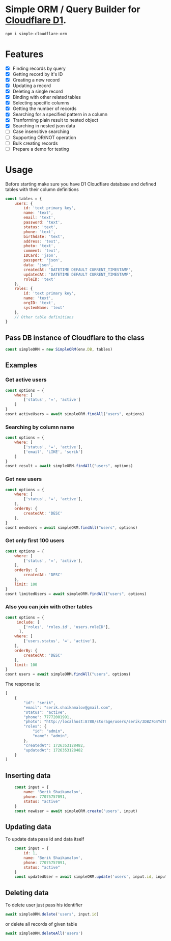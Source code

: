 # Simple ORM / Query Builder for [Cloudflare D1](https://developers.cloudflare.com/d1/).

```bash
npm i simple-cloudflare-orm
```

# Features

- [x] Finding records by query
- [x] Getting record by it's ID
- [x] Creating a new record
- [x] Updating a record
- [x] Deleting a single record
- [x] Binding with other related tables
- [x] Selecting specific columns
- [x] Getting the number of records
- [x] Searching for a specified pattern in a column
- [x] Tranforming plain result to nested object
- [x] Searching in nested json data
- [ ] Case insensitive searching
- [ ] Supporting OR/NOT operation
- [ ] Bulk creating records
- [ ] Prepare a demo for testing

# Usage
Before starting make sure you have D1 Cloudflare database and defined tables with their column definitions

```js
const tables = {
    users: {
        id: 'text primary key',
        name: 'text',
        email: 'text',
        password: 'text',
        status: 'text',
        phone: 'text',
        birthdate: 'text',
        address: 'text',
        photo: 'text',
        comment: 'text',
        IDCard: 'json',
        passport: 'json',
        data: 'json',
        createdAt: 'DATETIME DEFAULT CURRENT_TIMESTAMP',
        updatedAt: 'DATETIME DEFAULT CURRENT_TIMESTAMP',
        roleID: 'text'
    },
    roles: {
        id: 'text primary key',
        name: 'text',
        orgID: 'text',
        systemName: 'text'
    },
    // Other table definitions
}
```

## Pass DB instance of Cloudflare to the class

```js
const simpleORM = new SimpleORM(env.DB, tables)
```


## Examples

###  Get active users

```js
const options = {
    where: [
        ['status', '=', 'active']
    ]    
}
cosnt activeUsers = await simpleORM.findAll("users", options)
```

### Searching by column name
```js
const options = {
    where: [
        ['status', '=', 'active'],
        ['email', 'LIKE', 'serik']
    ]    
}
cosnt result = await simpleORM.findAll("users", options)
```

### Get new users
```js
const options = {
    where: [
        ['status', '=', 'active'],        
    ],
    orderBy: {
        createdAt: 'DESC'
    },
}
cosnt newUsers = await simpleORM.findAll("users", options)
```

### Get only first 100 users
```js
const options = {
    where: [
        ['status', '=', 'active'],        
    ],
    orderBy: {
        createdAt: 'DESC'
    },
    limit: 100
}
cosnt limitedUsers = await simpleORM.findAll("users", options)
```

### Also you can join with other tables
```js
const options = {
     include: [
        ['roles', 'roles.id', 'users.roleID'],        
      ],
    where: [
        ['users.status', '=', 'active'],        
    ],
    orderBy: {
        createdAt: 'DESC'
    },
    limit: 100
}
cosnt users = await simpleORM.findAll("users", options)
```

The response is:

```js
[
    {
        "id": "serik",
        "email": "serik.shaikamalov@gmail.com",                
        "status": "active",
        "phone": 77772001991,
        "photo": "http://localhost:8788/storage/users/serik/3DBZ7G4YdTCL4UQtx5fnM-square_1200-2.jpg",
        "roles": {
            "id": "admin",
            "name": "admin",                   
        },               
        "createdAt": 1726353128482,
        "updatedAt": 1726353128482
    }
]

```



## Inserting data

```js
    const input = {
        name: 'Berik Shaikamalov',
        phone: 77075757091,
        status: "active"
    }
    const newUser = await simpleORM.create('users', input)
```


## Updating data
To update data pass id and data itself
```js
    const input = {
        id: 1,
        name: 'Berik Shaikamalov',
        phone: 77075757091,
        status: "active"
    }
    const updatedUser = await simpleORM.update('users', input.id, input)
```


## Deleting data
To delete user just pass his identifier
```js
await simpleORM.delete('users', input.id)
```

or delete all records of given table

```js
await simpleORM.deleteAll('users')
```




  
